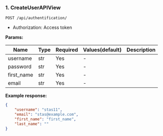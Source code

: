 ### **1. CreateUserAPIView**

```http
POST /api/authentification/
```

- Authorization: Access token

**Params:**

| Name     | Type | Required | Values(default) | Description       |
| -------- | ---- |----------|-----------------|-------------------|
| username   | str  | Yes      | -               |       |
| password     | str  | Yes      | -               |       |
| first_name     | str  | Yes      | -               |       |
| email     | str  | Yes      | -               |       |


**Example response:**

```json
{
    "username": "stas11",
    "email": "stas@example.com",
    "first_name": "first_name",
    "last_name": ""
}
```